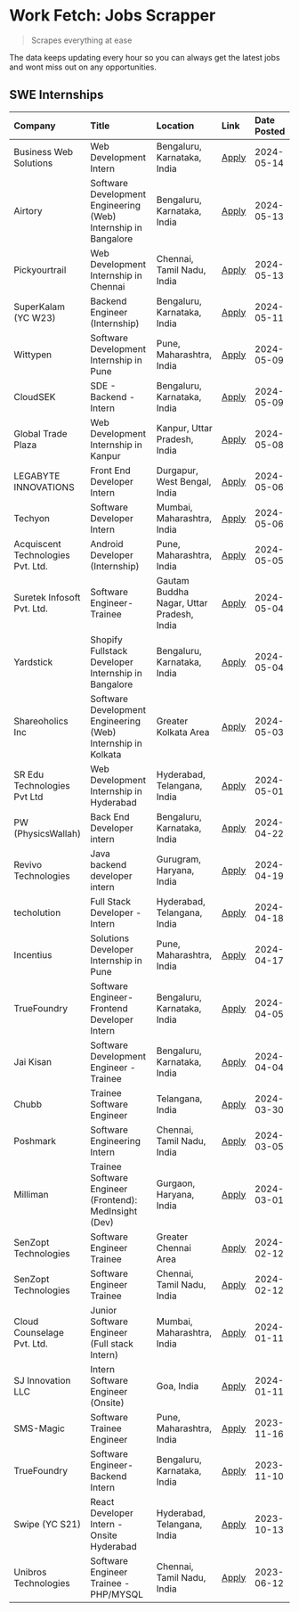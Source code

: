 # Work Fetch: Jobs Scrapper
> Scrapes everything at ease

The data keeps updating every hour so you can always get the latest jobs and wont miss out on any opportunities.

## SWE Internships
<!--START_SECTION:workfetch-->
| Company                           | Title                                                          | Location                                  | Link                                                                                                                                                                                                                                                                            | Date Posted   |
|:----------------------------------|:---------------------------------------------------------------|:------------------------------------------|:--------------------------------------------------------------------------------------------------------------------------------------------------------------------------------------------------------------------------------------------------------------------------------|:--------------|
| Business Web Solutions            | Web Development Intern                                         | Bengaluru, Karnataka, India               | [Apply](https://in.linkedin.com/jobs/view/web-development-intern-at-business-web-solutions-3925468441?position=43&pageNum=0&refId=n9LKzENKhNsTveSrzeCkQA%3D%3D&trackingId=YunRYoxq%2BbbKQJ9qmpUk6A%3D%3D&trk=public_jobs_jserp-result_search-card)                              | 2024-05-14    |
| Airtory                           | Software Development Engineering (Web) Internship in Bangalore | Bengaluru, Karnataka, India               | [Apply](https://in.linkedin.com/jobs/view/software-development-engineering-web-internship-in-bangalore-at-airtory-3925101275?position=3&pageNum=0&refId=n9LKzENKhNsTveSrzeCkQA%3D%3D&trackingId=Pfgkg1DNlg7yYR2IeZUeyg%3D%3D&trk=public_jobs_jserp-result_search-card)          | 2024-05-13    |
| Pickyourtrail                     | Web Development Internship in Chennai                          | Chennai, Tamil Nadu, India                | [Apply](https://in.linkedin.com/jobs/view/web-development-internship-in-chennai-at-pickyourtrail-3924894949?position=26&pageNum=0&refId=n9LKzENKhNsTveSrzeCkQA%3D%3D&trackingId=%2FFZwWpzlI%2FW29GMLq1XbfA%3D%3D&trk=public_jobs_jserp-result_search-card)                      | 2024-05-13    |
| SuperKalam (YC W23)               | Backend Engineer (Internship)                                  | Bengaluru, Karnataka, India               | [Apply](https://in.linkedin.com/jobs/view/backend-engineer-internship-at-superkalam-yc-w23-3922671591?position=34&pageNum=0&refId=n9LKzENKhNsTveSrzeCkQA%3D%3D&trackingId=SB8w9QrYAtagOLxS%2Fba39w%3D%3D&trk=public_jobs_jserp-result_search-card)                              | 2024-05-11    |
| Wittypen                          | Software Development Internship in Pune                        | Pune, Maharashtra, India                  | [Apply](https://in.linkedin.com/jobs/view/software-development-internship-in-pune-at-wittypen-3922230401?position=2&pageNum=0&refId=n9LKzENKhNsTveSrzeCkQA%3D%3D&trackingId=cRyj%2BPQ0ZdedGxpDPv0BRA%3D%3D&trk=public_jobs_jserp-result_search-card)                            | 2024-05-09    |
| CloudSEK                          | SDE - Backend - Intern                                         | Bengaluru, Karnataka, India               | [Apply](https://in.linkedin.com/jobs/view/sde-backend-intern-at-cloudsek-3920377259?position=28&pageNum=0&refId=n9LKzENKhNsTveSrzeCkQA%3D%3D&trackingId=wGGrcYCADGUGFUCfE5qsig%3D%3D&trk=public_jobs_jserp-result_search-card)                                                  | 2024-05-09    |
| Global Trade Plaza                | Web Development Internship in Kanpur                           | Kanpur, Uttar Pradesh, India              | [Apply](https://in.linkedin.com/jobs/view/web-development-internship-in-kanpur-at-global-trade-plaza-3921430242?position=25&pageNum=0&refId=n9LKzENKhNsTveSrzeCkQA%3D%3D&trackingId=6H%2B9O079zbqmry%2BSKItoQA%3D%3D&trk=public_jobs_jserp-result_search-card)                  | 2024-05-08    |
| LEGABYTE INNOVATIONS              | Front End  Developer Intern                                    | Durgapur, West Bengal, India              | [Apply](https://in.linkedin.com/jobs/view/front-end-developer-intern-at-legabyte-innovations-3918718185?position=36&pageNum=0&refId=n9LKzENKhNsTveSrzeCkQA%3D%3D&trackingId=zFSfrFXN1uD5gz%2B6d7C24w%3D%3D&trk=public_jobs_jserp-result_search-card)                            | 2024-05-06    |
| Techyon                           | Software Developer Intern                                      | Mumbai, Maharashtra, India                | [Apply](https://in.linkedin.com/jobs/view/software-developer-intern-at-techyon-3917863085?position=57&pageNum=0&refId=n9LKzENKhNsTveSrzeCkQA%3D%3D&trackingId=ykOTj1wKML8g5UjTjT7h6Q%3D%3D&trk=public_jobs_jserp-result_search-card)                                            | 2024-05-06    |
| Acquiscent Technologies Pvt. Ltd. | Android Developer (Internship)                                 | Pune, Maharashtra, India                  | [Apply](https://in.linkedin.com/jobs/view/android-developer-internship-at-acquiscent-technologies-pvt-ltd-3917774887?position=46&pageNum=0&refId=n9LKzENKhNsTveSrzeCkQA%3D%3D&trackingId=1zTTwDH4Z%2F6vMQ0O3UsYfA%3D%3D&trk=public_jobs_jserp-result_search-card)               | 2024-05-05    |
| Suretek Infosoft Pvt. Ltd.        | Software Engineer-Trainee                                      | Gautam Buddha Nagar, Uttar Pradesh, India | [Apply](https://in.linkedin.com/jobs/view/software-engineer-trainee-at-suretek-infosoft-pvt-ltd-3916999948?position=31&pageNum=0&refId=n9LKzENKhNsTveSrzeCkQA%3D%3D&trackingId=5gPLJ1mbUj6S0TndeeqG9A%3D%3D&trk=public_jobs_jserp-result_search-card)                           | 2024-05-04    |
| Yardstick                         | Shopify Fullstack Developer Internship in Bangalore            | Bengaluru, Karnataka, India               | [Apply](https://in.linkedin.com/jobs/view/shopify-fullstack-developer-internship-in-bangalore-at-yardstick-3917652092?position=37&pageNum=0&refId=n9LKzENKhNsTveSrzeCkQA%3D%3D&trackingId=gFVUU7kjpTMocTOHp8mp3g%3D%3D&trk=public_jobs_jserp-result_search-card)                | 2024-05-04    |
| Shareoholics Inc                  | Software Development Engineering (Web) Internship in Kolkata   | Greater Kolkata Area                      | [Apply](https://in.linkedin.com/jobs/view/software-development-engineering-web-internship-in-kolkata-at-shareoholics-inc-3917065308?position=5&pageNum=0&refId=n9LKzENKhNsTveSrzeCkQA%3D%3D&trackingId=KmmLt%2BmYxdcoXxa1LwbOHg%3D%3D&trk=public_jobs_jserp-result_search-card) | 2024-05-03    |
| SR Edu Technologies Pvt Ltd       | Web Development Internship in Hyderabad                        | Hyderabad, Telangana, India               | [Apply](https://in.linkedin.com/jobs/view/web-development-internship-in-hyderabad-at-sr-edu-technologies-pvt-ltd-3915582854?position=33&pageNum=0&refId=n9LKzENKhNsTveSrzeCkQA%3D%3D&trackingId=VEcY%2FZMrurwLluqFjJYRPA%3D%3D&trk=public_jobs_jserp-result_search-card)        | 2024-05-01    |
| PW (PhysicsWallah)                | Back End Developer intern                                      | Bengaluru, Karnataka, India               | [Apply](https://in.linkedin.com/jobs/view/back-end-developer-intern-at-pw-physicswallah-3907293630?position=21&pageNum=0&refId=n9LKzENKhNsTveSrzeCkQA%3D%3D&trackingId=NT76Pu9d0ZVKbf3IC1Y6jg%3D%3D&trk=public_jobs_jserp-result_search-card)                                   | 2024-04-22    |
| Revivo Technologies               | Java backend developer intern                                  | Gurugram, Haryana, India                  | [Apply](https://in.linkedin.com/jobs/view/java-backend-developer-intern-at-revivo-technologies-3906034446?position=41&pageNum=0&refId=n9LKzENKhNsTveSrzeCkQA%3D%3D&trackingId=YuCWOeI8lhvjIxhWjv3V2Q%3D%3D&trk=public_jobs_jserp-result_search-card)                            | 2024-04-19    |
| techolution                       | Full Stack Developer - Intern                                  | Hyderabad, Telangana, India               | [Apply](https://in.linkedin.com/jobs/view/full-stack-developer-intern-at-techolution-3904814977?position=42&pageNum=0&refId=n9LKzENKhNsTveSrzeCkQA%3D%3D&trackingId=Ei3yo14UYS6la6l2cXchtw%3D%3D&trk=public_jobs_jserp-result_search-card)                                      | 2024-04-18    |
| Incentius                         | Solutions Developer Internship in Pune                         | Pune, Maharashtra, India                  | [Apply](https://in.linkedin.com/jobs/view/solutions-developer-internship-in-pune-at-incentius-3904329499?position=23&pageNum=0&refId=n9LKzENKhNsTveSrzeCkQA%3D%3D&trackingId=jvqy4Fusm3GGvVIonZVX%2Bg%3D%3D&trk=public_jobs_jserp-result_search-card)                           | 2024-04-17    |
| TrueFoundry                       | Software Engineer- Frontend Developer Intern                   | Bengaluru, Karnataka, India               | [Apply](https://in.linkedin.com/jobs/view/software-engineer-frontend-developer-intern-at-truefoundry-3887320206?position=24&pageNum=0&refId=n9LKzENKhNsTveSrzeCkQA%3D%3D&trackingId=ua4IujQdoIBY324W6a1s2Q%3D%3D&trk=public_jobs_jserp-result_search-card)                      | 2024-04-05    |
| Jai Kisan                         | Software Development Engineer - Trainee                        | Bengaluru, Karnataka, India               | [Apply](https://in.linkedin.com/jobs/view/software-development-engineer-trainee-at-jai-kisan-3913911193?position=27&pageNum=0&refId=n9LKzENKhNsTveSrzeCkQA%3D%3D&trackingId=seMXbaqW0pD3BvJKFul7EQ%3D%3D&trk=public_jobs_jserp-result_search-card)                              | 2024-04-04    |
| Chubb                             | Trainee Software Engineer                                      | Telangana, India                          | [Apply](https://in.linkedin.com/jobs/view/trainee-software-engineer-at-chubb-3909641440?position=29&pageNum=0&refId=n9LKzENKhNsTveSrzeCkQA%3D%3D&trackingId=JWMs9IgSZ8ozjA6cl%2Bcnag%3D%3D&trk=public_jobs_jserp-result_search-card)                                            | 2024-03-30    |
| Poshmark                          | Software Engineering Intern                                    | Chennai, Tamil Nadu, India                | [Apply](https://in.linkedin.com/jobs/view/software-engineering-intern-at-poshmark-3846946793?position=48&pageNum=0&refId=n9LKzENKhNsTveSrzeCkQA%3D%3D&trackingId=0bvzofi4flzy9K8eaGzOpw%3D%3D&trk=public_jobs_jserp-result_search-card)                                         | 2024-03-05    |
| Milliman                          | Trainee Software Engineer (Frontend): MedInsight (Dev)         | Gurgaon, Haryana, India                   | [Apply](https://in.linkedin.com/jobs/view/trainee-software-engineer-frontend-medinsight-dev-at-milliman-3792874280?position=20&pageNum=0&refId=n9LKzENKhNsTveSrzeCkQA%3D%3D&trackingId=WQjdLMiKXLE3%2BnUqiwrXow%3D%3D&trk=public_jobs_jserp-result_search-card)                 | 2024-03-01    |
| SenZopt Technologies              | Software Engineer Trainee                                      | Greater Chennai Area                      | [Apply](https://in.linkedin.com/jobs/view/software-engineer-trainee-at-senzopt-technologies-3827688781?position=40&pageNum=0&refId=n9LKzENKhNsTveSrzeCkQA%3D%3D&trackingId=r4y%2Bns83kZkvKGznq38rnA%3D%3D&trk=public_jobs_jserp-result_search-card)                             | 2024-02-12    |
| SenZopt Technologies              | Software Engineer Trainee                                      | Chennai, Tamil Nadu, India                | [Apply](https://in.linkedin.com/jobs/view/software-engineer-trainee-at-senzopt-technologies-3827686880?position=59&pageNum=0&refId=n9LKzENKhNsTveSrzeCkQA%3D%3D&trackingId=P4soqPF%2FrQvtmKj8ZgVhZA%3D%3D&trk=public_jobs_jserp-result_search-card)                             | 2024-02-12    |
| Cloud Counselage Pvt. Ltd.        | Junior Software Engineer (Full stack Intern)                   | Mumbai, Maharashtra, India                | [Apply](https://in.linkedin.com/jobs/view/junior-software-engineer-full-stack-intern-at-cloud-counselage-pvt-ltd-3803132814?position=35&pageNum=0&refId=n9LKzENKhNsTveSrzeCkQA%3D%3D&trackingId=UfeP1tZ219xItuATDXviSA%3D%3D&trk=public_jobs_jserp-result_search-card)          | 2024-01-11    |
| SJ Innovation LLC                 | Intern Software Engineer (Onsite)                              | Goa, India                                | [Apply](https://in.linkedin.com/jobs/view/intern-software-engineer-onsite-at-sj-innovation-llc-3799959011?position=56&pageNum=0&refId=n9LKzENKhNsTveSrzeCkQA%3D%3D&trackingId=oEciQSp8Tv0BPKb86MQ5MA%3D%3D&trk=public_jobs_jserp-result_search-card)                            | 2024-01-11    |
| SMS-Magic                         | Software Trainee Engineer                                      | Pune, Maharashtra, India                  | [Apply](https://in.linkedin.com/jobs/view/software-trainee-engineer-at-sms-magic-3761409781?position=38&pageNum=0&refId=n9LKzENKhNsTveSrzeCkQA%3D%3D&trackingId=mh16knFLzgnRz19sY1k8sA%3D%3D&trk=public_jobs_jserp-result_search-card)                                          | 2023-11-16    |
| TrueFoundry                       | Software Engineer-Backend Intern                               | Bengaluru, Karnataka, India               | [Apply](https://in.linkedin.com/jobs/view/software-engineer-backend-intern-at-truefoundry-3779508170?position=39&pageNum=0&refId=n9LKzENKhNsTveSrzeCkQA%3D%3D&trackingId=faDbAZJm8vMHHQaWxrbMEg%3D%3D&trk=public_jobs_jserp-result_search-card)                                 | 2023-11-10    |
| Swipe (YC S21)                    | React Developer Intern - Onsite Hyderabad                      | Hyderabad, Telangana, India               | [Apply](https://in.linkedin.com/jobs/view/react-developer-intern-onsite-hyderabad-at-swipe-yc-s21-3737600089?position=49&pageNum=0&refId=n9LKzENKhNsTveSrzeCkQA%3D%3D&trackingId=cqyOZcTuZPJlliw5cltNng%3D%3D&trk=public_jobs_jserp-result_search-card)                         | 2023-10-13    |
| Unibros Technologies              | Software Engineer Trainee - PHP/MYSQL                          | Chennai, Tamil Nadu, India                | [Apply](https://in.linkedin.com/jobs/view/software-engineer-trainee-php-mysql-at-unibros-technologies-3656599241?position=44&pageNum=0&refId=n9LKzENKhNsTveSrzeCkQA%3D%3D&trackingId=JkY9Tobf%2FAltXJNNal4IZg%3D%3D&trk=public_jobs_jserp-result_search-card)                   | 2023-06-12    |
<!--END_SECTION:workfetch-->
